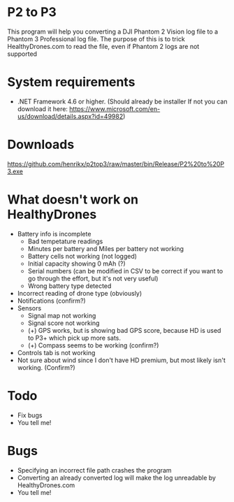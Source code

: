 # P2 to P3

This program will help you converting a DJI Phantom 2 Vision log file to a Phantom 3 Professional log file. The purpose of this
is to trick HealthyDrones.com to read the file, even if Phantom 2 logs are not supported

# System requirements
* .NET Framework 4.6 or higher. (Should already be installer
If not you can download it here: https://www.microsoft.com/en-us/download/details.aspx?id=49982)

# Downloads
https://github.com/henrikx/p2top3/raw/master/bin/Release/P2%20to%20P3.exe

# What doesn't work on HealthyDrones
* Battery info is incomplete
  - Bad tempetature readings
  - Minutes per battery and Miles per battery not working
  - Battery cells not working (not logged)
  - Initial capacity showing 0 mAh (?)
  - Serial numbers (can be modified in CSV to be correct if you want to go through the effort, but it's not very useful)
  - Wrong battery type detected
* Incorrect reading of drone type (obviously)
* Notifications (confirm?)
* Sensors
  - Signal map not working
  - Signal score not working
  - (+) GPS works, but is showing bad GPS score, because HD is used to P3+ which pick up more sats.
  - (+) Compass seems to be working (confirm?)
* Controls tab is not working
* Not sure about wind since I don't have HD premium, but most likely isn't working. (Confirm?)

# Todo
* Fix bugs
* You tell me!

# Bugs
* Specifying an incorrect file path crashes the program
* Converting an already converted log will make the log unreadable by HealthyDrones.com
* You tell me!
